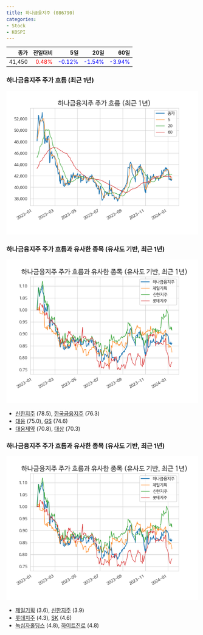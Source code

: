 ```yaml
---
title: 하나금융지주 (086790)
categories:
- Stock
- KOSPI
---
```


|종가|전일대비|5일|20일|60일|
|---:|-------:|--:|---:|---:|
|41,450|<span style="color: red">0.48%</span>|<span style="color: blue">-0.12%</span>|<span style="color: blue">-1.54%</span>|<span style="color: blue">-3.94%</span>|

<!-- more -->
### 하나금융지주 주가 흐름 (최근 1년)
![086790](/assets/images/stock/086790.png)


### 하나금융지주 주가 흐름과 유사한 종목 (유사도 기반, 최근 1년)
![086790](/assets/images/stock/086790_sim.png)

- [신한지주](/055550/) (78.5), [한국금융지주](/071050/) (76.3)
- [대웅](/003090/) (75.0), [GS](/078930/) (74.6)
- [대웅제약](/069620/) (70.8), [대상](/001680/) (70.3)


### 하나금융지주 주가 흐름과 유사한 종목 (유사도 기반, 최근 1년)
![086790](/assets/images/stock/086790_sim.png)

- [제일기획](/030000/) (3.6), [신한지주](/055550/) (3.9)
- [롯데지주](/004990/) (4.3), [SK](/034730/) (4.6)
- [녹십자홀딩스](/005250/) (4.8), [하이트진로](/000080/) (4.8)